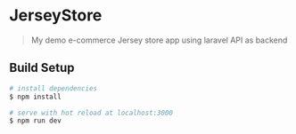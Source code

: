 # JerseyStore

> My demo e-commerce Jersey store app using laravel API as backend

## Build Setup

``` bash
# install dependencies
$ npm install

# serve with hot reload at localhost:3000
$ npm run dev

